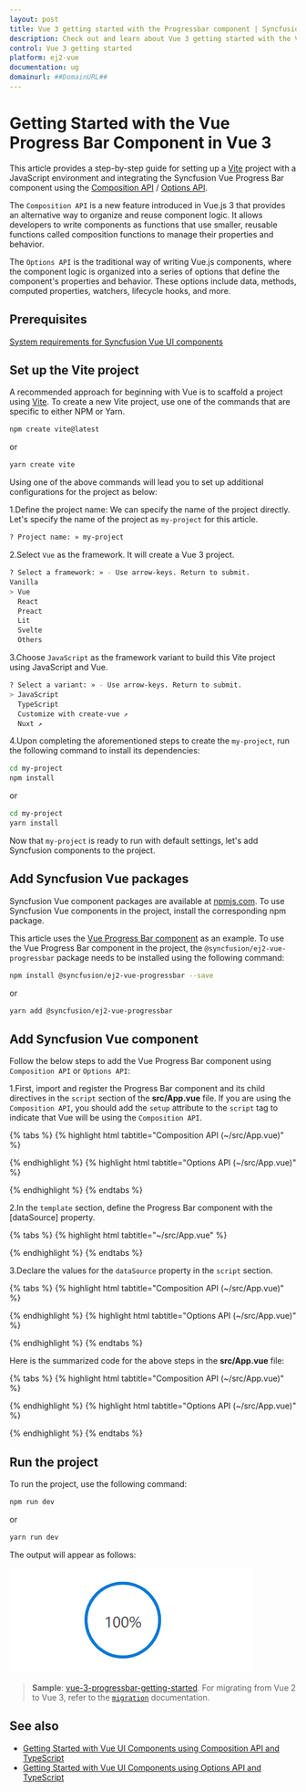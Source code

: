 ```yaml
---
layout: post
title: Vue 3 getting started with the Progressbar component | Syncfusion
description: Check out and learn about Vue 3 getting started with the Vue Progressbar component of Syncfusion Essential JS 2 and more details.
control: Vue 3 getting started
platform: ej2-vue
documentation: ug
domainurl: ##DomainURL##
---
```


# Getting Started with the Vue Progress Bar Component in Vue 3

This article provides a step-by-step guide for setting up a [Vite](https://vitejs.dev/) project with a JavaScript environment and integrating the Syncfusion Vue Progress Bar component using the [Composition API](https://vuejs.org/guide/introduction.html#composition-api) / [Options API](https://vuejs.org/guide/introduction.html#options-api).

The `Composition API` is a new feature introduced in Vue.js 3 that provides an alternative way to organize and reuse component logic. It allows developers to write components as functions that use smaller, reusable functions called composition functions to manage their properties and behavior.

The `Options API` is the traditional way of writing Vue.js components, where the component logic is organized into a series of options that define the component's properties and behavior. These options include data, methods, computed properties, watchers, lifecycle hooks, and more.

## Prerequisites

[System requirements for Syncfusion Vue UI components](https://ej2.syncfusion.com/vue/documentation/system-requirements/)

## Set up the Vite project

A recommended approach for beginning with Vue is to scaffold a project using [Vite](https://vitejs.dev/). To create a new Vite project, use one of the commands that are specific to either NPM or Yarn.

```bash
npm create vite@latest
```

or

```bash
yarn create vite
```

Using one of the above commands will lead you to set up additional configurations for the project as below:

1.Define the project name: We can specify the name of the project directly. Let's specify the name of the project as `my-project` for this article.

```bash
? Project name: » my-project
```

2.Select `Vue` as the framework. It will create a Vue 3 project.

```bash
? Select a framework: » - Use arrow-keys. Return to submit.
Vanilla
> Vue
  React
  Preact
  Lit
  Svelte
  Others
```

3.Choose `JavaScript` as the framework variant to build this Vite project using JavaScript and Vue.

```bash
? Select a variant: » - Use arrow-keys. Return to submit.
> JavaScript
  TypeScript
  Customize with create-vue ↗
  Nuxt ↗
```

4.Upon completing the aforementioned steps to create the `my-project`, run the following command to install its dependencies:

```bash
cd my-project
npm install
```

or

```bash
cd my-project
yarn install
```

Now that `my-project` is ready to run with default settings, let's add Syncfusion components to the project.

## Add Syncfusion Vue packages

Syncfusion Vue component packages are available at [npmjs.com](https://www.npmjs.com/search?q=ej2-vue). To use Syncfusion Vue components in the project, install the corresponding npm package.

This article uses the [Vue Progress Bar component](https://www.syncfusion.com/vue-components/vue-progressbar) as an example. To use the Vue Progress Bar component in the project, the `@syncfusion/ej2-vue-progressbar` package needs to be installed using the following command:

```bash
npm install @syncfusion/ej2-vue-progressbar --save
```

or

```bash
yarn add @syncfusion/ej2-vue-progressbar
```

## Add Syncfusion Vue component

Follow the below steps to add the Vue Progress Bar component using `Composition API` or `Options API`:

1.First, import and register the Progress Bar component and its child directives in the `script` section of the **src/App.vue** file. If you are using the `Composition API`, you should add the `setup` attribute to the `script` tag to indicate that Vue will be using the `Composition API`.

{% tabs %}
{% highlight html tabtitle="Composition API (~/src/App.vue)" %}

<script setup>
import { ProgressBarComponent as EjsProgressbar } from "@syncfusion/ej2-vue-progressbar";
</script>

{% endhighlight %}
{% highlight html tabtitle="Options API (~/src/App.vue)" %}

<script>
import { ProgressBarComponent } from "@syncfusion/ej2-vue-progressbar";
//Component registration
export default {
  name: "App",
  components: {
    "ejs-progressbar": ProgressBarComponent
  }
}
</script>

{% endhighlight %}
{% endtabs %}

2.In the `template` section, define the Progress Bar component with the [dataSource] property.

{% tabs %}
{% highlight html tabtitle="~/src/App.vue" %}

<template>
    <ejs-progressbar id="percentage" :type='type' :showProgressValue='showProgressValue' :value='value' :animation="animation">
    </ejs-progressbar>
</template>

{% endhighlight %}
{% endtabs %}

3.Declare the values for the `dataSource` property in the `script` section.

{% tabs %}
{% highlight html tabtitle="Composition API (~/src/App.vue)" %}

<script setup>
const type = 'Circular';
const showProgressValue = 'true';
const value = 100;
const animation = {
        enable: true,
        duration: 2000,
        delay: 0
};
</script>

{% endhighlight %}
{% highlight html tabtitle="Options API (~/src/App.vue)" %}

<script>
data() {
    return {
        type: 'Circular',
        showProgressValue: 'true',
        value: 100,
        animation: {
            enable: true,
            duration: 2000,
            delay: 0
        }
    };
}
</script>

{% endhighlight %}
{% endtabs %}

Here is the summarized code for the above steps in the **src/App.vue** file:

{% tabs %}
{% highlight html tabtitle="Composition API (~/src/App.vue)" %}

<template>
    <ejs-progressbar id="percentage" :type='type' :showProgressValue='showProgressValue' :value='value' :animation="animation">
    </ejs-progressbar>
</template>

<script setup>
import { ProgressBarComponent as EjsProgressbar } from "@syncfusion/ej2-vue-progressbar";

const type = 'Circular';
const showProgressValue = 'true';
const value = 100;
const animation = {
        enable: true,
        duration: 2000,
        delay: 0
};
</script>

{% endhighlight %}
{% highlight html tabtitle="Options API (~/src/App.vue)" %}

<template>
    <ejs-progressbar id="percentage" :type='type' :showProgressValue='showProgressValue' :value='value' :animation="animation">
    </ejs-progressbar>
</template>

<script>
import { ProgressBarComponent } from "@syncfusion/ej2-vue-progressbar";
//Component registration
export default {
  name: "App",
  components: {
    "ejs-progressbar": ProgressBarComponent
  },
    data() {
    return {
        type: 'Circular',
        showProgressValue: 'true',
        value: 100,
        animation: {
            enable: true,
            duration: 2000,
            delay: 0
        }
    };
 },
};
</script>

{% endhighlight %}
{% endtabs %}

## Run the project

To run the project, use the following command:

```bash
npm run dev
```

or

```bash
yarn run dev
```

The output will appear as follows:

![vue3-progressbar-demo](./images/vue3-progressbar-demo.png)

> **Sample**: [vue-3-progressbar-getting-started](https://github.com/SyncfusionExamples/vue3-progressbar-getting-started).
For migrating from Vue 2 to Vue 3, refer to the [`migration`](https://ej2.syncfusion.com/vue/documentation/getting-started/vue3-tutorial/#migration-from-vue-2-to-vue-3) documentation.

## See also

* [Getting Started with Vue UI Components using Composition API and TypeScript](../getting-started/vue-3-ts-composition.md)
* [Getting Started with Vue UI Components using Options API and TypeScript](../getting-started/vue-3-ts-options.md)